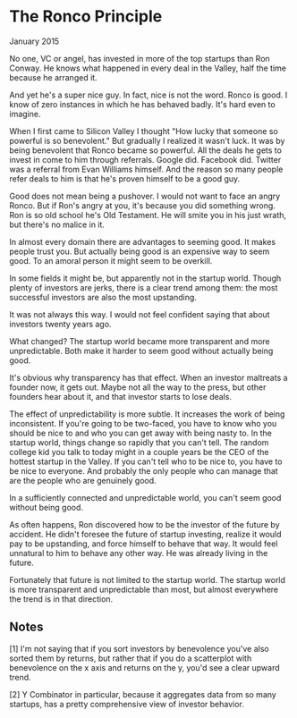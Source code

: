 # The Ronco Principle

January 2015

No one, VC or angel, has invested in more of the top startups than Ron Conway. He knows what happened in every deal in the Valley, half the time because he arranged it.

And yet he's a super nice guy. In fact, nice is not the word. Ronco is good. I know of zero instances in which he has behaved badly. It's hard even to imagine.

When I first came to Silicon Valley I thought "How lucky that someone so powerful is so benevolent." But gradually I realized it wasn't luck. It was by being benevolent that Ronco became so powerful. All the deals he gets to invest in come to him through referrals. Google did. Facebook did. Twitter was a referral from Evan Williams himself. And the reason so many people refer deals to him is that he's proven himself to be a good guy.

Good does not mean being a pushover. I would not want to face an angry Ronco. But if Ron's angry at you, it's because you did something wrong. Ron is so old school he's Old Testament. He will smite you in his just wrath, but there's no malice in it.

In almost every domain there are advantages to seeming good. It makes people trust you. But actually being good is an expensive way to seem good. To an amoral person it might seem to be overkill.

In some fields it might be, but apparently not in the startup world. Though plenty of investors are jerks, there is a clear trend among them: the most successful investors are also the most upstanding.

It was not always this way. I would not feel confident saying that about investors twenty years ago.

What changed? The startup world became more transparent and more unpredictable. Both make it harder to seem good without actually being good.

It's obvious why transparency has that effect. When an investor maltreats a founder now, it gets out. Maybe not all the way to the press, but other founders hear about it, and that investor starts to lose deals.

The effect of unpredictability is more subtle. It increases the work of being inconsistent. If you're going to be two-faced, you have to know who you should be nice to and who you can get away with being nasty to. In the startup world, things change so rapidly that you can't tell. The random college kid you talk to today might in a couple years be the CEO of the hottest startup in the Valley. If you can't tell who to be nice to, you have to be nice to everyone. And probably the only people who can manage that are the people who are genuinely good.

In a sufficiently connected and unpredictable world, you can't seem good without being good.

As often happens, Ron discovered how to be the investor of the future by accident. He didn't foresee the future of startup investing, realize it would pay to be upstanding, and force himself to behave that way. It would feel unnatural to him to behave any other way. He was already living in the future.

Fortunately that future is not limited to the startup world. The startup world is more transparent and unpredictable than most, but almost everywhere the trend is in that direction.

## Notes

[1] I'm not saying that if you sort investors by benevolence you've also sorted them by returns, but rather that if you do a scatterplot with benevolence on the x axis and returns on the y, you'd see a clear upward trend.

[2] Y Combinator in particular, because it aggregates data from so many startups, has a pretty comprehensive view of investor behavior.
